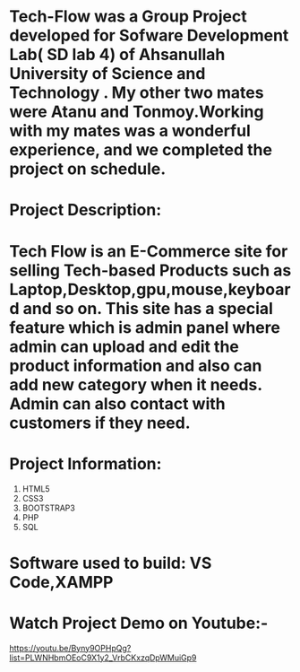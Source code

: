 # Tech-Flow was a Group Project developed for Sofware Development Lab( SD lab 4) of Ahsanullah University of Science and Technology . My other two mates were Atanu and Tonmoy.Working with my mates was a wonderful experience, and we completed the project on schedule.

# Project Description:
# Tech Flow is an E-Commerce site for selling Tech-based Products such as Laptop,Desktop,gpu,mouse,keyboard and so on. This site has a special feature which is admin panel where admin can upload and edit the product information and also can add new category when it needs. Admin can also contact with customers if they need.

# Project Information:

1) HTML5
2) CSS3
3) BOOTSTRAP3
4) PHP
5) SQL

# Software used to build: VS Code,XAMPP

# Watch Project Demo on Youtube:-
https://youtu.be/Byny9OPHpQg?list=PLWNHbmOEoC9X1y2_VrbCKxzqDpWMuiGp9
